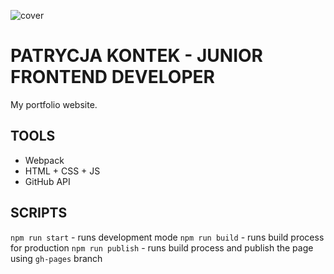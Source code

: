 ![cover](https://ptkontek.github.io/PK.png)

# PATRYCJA KONTEK - JUNIOR FRONTEND DEVELOPER

My portfolio website.

## TOOLS

- Webpack
- HTML + CSS + JS
- GitHub API

## SCRIPTS

`npm run start` - runs development mode
`npm run build` - runs build process for production
`npm run publish` - runs build process and publish the page using `gh-pages` branch